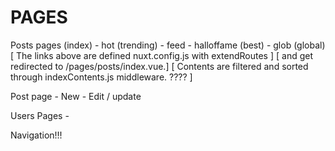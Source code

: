 # PAGES

<!-- This directory contains your Application Views and Routes.
The framework reads all the .vue files inside this directory and create the router of your application.

More information about the usage of this directory in the documentation:
https://nuxtjs.org/guide/routing -->

Posts pages (index)
    - hot (trending)
    - feed
    - halloffame (best)
    - glob (global)
    [ The links above are defined nuxt.config.js with extendRoutes ]
    [ and get redirected to /pages/posts/index.vue.]
    [ Contents are filtered and sorted through indexContents.js middleware. ???? ]

Post page
    - New
    - Edit / update

Users Pages
    -



Navigation!!!